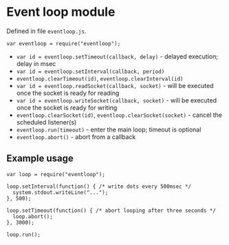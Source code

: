 # Event loop module #

Defined in file `eventloop.js`.

```
var eventloop = require("eventloop");
```
  * `var id = eventloop.setTimeout(callback, delay)` - delayed execution; delay in msec
  * `var id = eventloop.setInterval(callback, period)`
  * `eventloop.clearTimeout(id)`, `eventloop.clearInterval(id)`
  * `var id = eventloop.readSocket(callback, socket)` - will be executed once the socket is ready for reading
  * `var id = eventloop.writeSocket(callback, socket)` - will be executed once the socket is ready for writing
  * `eventloop.clearSocket(id)`, `eventloop.clearSocket(socket)` - cancel the scheduled listener(s)
  * `eventloop.run(timeout)` - enter the main loop; timeout is optional
  * `eventloop.abort()` - abort from a callback

## Example usage ##

```
var loop = require("eventloop");

loop.setInterval(function() { /* write dots every 500msec */
  system.stdout.writeLine("...");
}, 500);

loop.setTimeout(function() { /* abort looping after three seconds */
  loop.abort();
}, 3000);

loop.run();
```